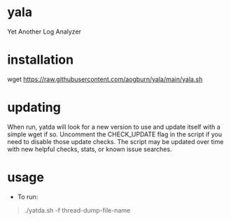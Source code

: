 # yala
Yet Another Log Analyzer

# installation

wget https://raw.githubusercontent.com/aogburn/yala/main/yala.sh

# updating 

When run, yatda will look for a new version to use and update itself with a simple wget if so.  Uncomment the CHECK_UPDATE flag in the script if you need to disable those update checks. The script may be updated over time with new helpful checks, stats, or known issue searches.

# usage

* To run:
> ./yatda.sh -f thread-dump-file-name
